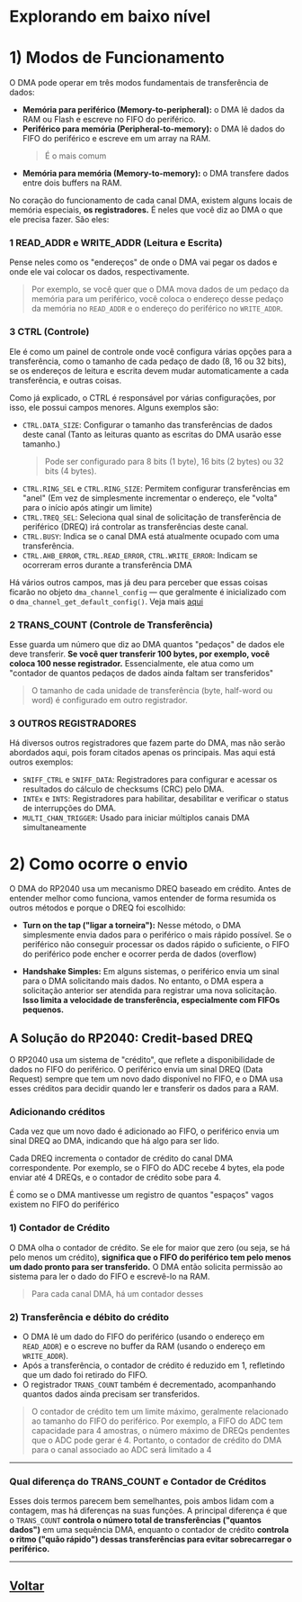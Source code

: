# Explorando em baixo nível

# 1) Modos de Funcionamento 
O DMA pode operar em três modos fundamentais de transferência de dados:
- **Memória para periférico (Memory-to-peripheral):** o DMA lê dados da RAM ou Flash e escreve no FIFO do periférico.    
- **Periférico para memória (Peripheral-to-memory):** o DMA lê dados do FIFO do periférico e escreve em um array na RAM.
    > É o mais comum
- **Memória para memória (Memory-to-memory):** o DMA transfere dados entre dois buffers na RAM. 



No coração do funcionamento de cada canal DMA, existem alguns locais de memória especiais, **os registradores.**  É neles que você diz ao DMA o que ele precisa fazer. São eles: 

### 1 READ_ADDR e WRITE_ADDR (Leitura e Escrita)
Pense neles como os "endereços" de onde o DMA vai pegar os dados e onde ele vai colocar os dados, respectivamente.
> Por exemplo, se você quer que o DMA mova dados de um pedaço da memória para um periférico, você coloca o endereço desse pedaço da memória no `READ_ADDR` e o endereço do periférico no `WRITE_ADDR`.    

### 3 CTRL (Controle)
Ele é como um painel de controle onde você configura várias opções para a transferência, como o tamanho de cada pedaço de dado (8, 16 ou 32 bits), se os endereços de leitura e escrita devem mudar automaticamente a cada transferência, e outras coisas.

Como já explicado, o CTRL é responsável por várias configurações, por isso, ele possui campos menores. Alguns exemplos são:

- `CTRL.DATA_SIZE`: Configurar o tamanho das transferências de dados deste canal (Tanto as leituras quanto as escritas do DMA usarão esse tamanho.) 
    > Pode ser configurado para 8 bits (1 byte), 16 bits (2 bytes) ou 32 bits (4 bytes).
- `CTRL.RING_SEL` e `CTRL.RING_SIZE`: Permitem configurar transferências em "anel" (Em vez de simplesmente incrementar o endereço, ele "volta" para o início após atingir um limite)
- `CTRL.TREQ_SEL`: Seleciona qual sinal de solicitação de transferência de periférico (DREQ) irá controlar as transferências deste canal.
- `CTRL.BUSY`: Indica se o canal DMA está atualmente ocupado com uma transferência.
- `CTRL.AHB_ERROR`, `CTRL.READ_ERROR`, `CTRL.WRITE_ERROR`: Indicam se ocorreram erros durante a transferência DMA

Há vários outros campos, mas já deu para perceber que essas coisas ficarão no objeto `dma_channel_config` — que geralmente é inicializado com o `dma_channel_get_default_config()`. Veja mais [aqui](../funcoes/configuracao.md#estrutura-padrão)

### 2 TRANS_COUNT (Controle de Transferência)
Esse guarda um número que diz ao DMA quantos "pedaços" de dados ele deve transferir.  **Se você quer transferir 100 bytes, por exemplo, você coloca 100 nesse registrador.** Essencialmente, ele atua como um "contador de quantos pedaços de dados ainda faltam ser transferidos"
> O tamanho de cada unidade de transferência (byte, half-word ou word) é configurado em outro registrador.

### 3 OUTROS REGISTRADORES
Há diversos outros registradores que fazem parte do DMA, mas não serão abordados aqui, pois foram citados apenas os principais. Mas aqui está outros exemplos:
- `SNIFF_CTRL` e `SNIFF_DATA`: Registradores para configurar e acessar os resultados do cálculo de checksums (CRC) pelo DMA.
- `INTEx` e `INTS`: Registradores para habilitar, desabilitar e verificar o status de interrupções do DMA. 
- `MULTI_CHAN_TRIGGER`: Usado para iniciar múltiplos canais DMA simultaneamente


# 2) Como ocorre o envio
O DMA do RP2040 usa um mecanismo DREQ baseado em crédito. Antes de entender melhor como funciona, vamos entender de forma resumida os outros métodos e porque o DREQ foi escolhido:

- **Turn on the tap ("ligar a torneira"):**  Nesse método, o DMA simplesmente envia dados para o periférico o mais rápido possível. Se o periférico não conseguir processar os dados rápido o suficiente, o FIFO do periférico pode encher e ocorrer perda de dados (overflow)

- **Handshake Simples:** Em alguns sistemas, o periférico envia um sinal para o DMA solicitando mais dados. No entanto, o DMA espera a solicitação anterior ser atendida para registrar uma nova solicitação. **Isso limita a velocidade de transferência, especialmente com FIFOs pequenos.**

## A Solução do RP2040: Credit-based DREQ
O RP2040 usa um sistema de "crédito", que reflete a disponibilidade de dados no FIFO do periférico. O periférico envia um sinal DREQ (Data Request) sempre que tem um novo dado disponível no FIFO, e o DMA usa esses créditos para decidir quando ler e transferir os dados para a RAM.

### Adicionando créditos
Cada vez que um novo dado é adicionado ao FIFO, o periférico envia um sinal DREQ ao DMA, indicando que há algo para ser lido. 

Cada DREQ incrementa o contador de crédito do canal DMA correspondente. Por exemplo, se o FIFO do ADC recebe 4 bytes, ela pode enviar até 4 DREQs, e o contador de crédito sobe para 4. 

 É como se o DMA mantivesse um registro de quantos "espaços" vagos existem no FIFO do periférico
### 1) Contador de Crédito

O DMA olha o contador de crédito. Se ele for maior que zero (ou seja, se há pelo menos um crédito), **significa que o FIFO do periférico tem pelo menos um dado pronto para ser transferido.** O DMA então solicita permissão ao sistema para ler o dado do FIFO e escrevê-lo na RAM.
> Para cada canal DMA, há um contador desses

### 2) Transferência e débito do crédito
- O DMA lê um dado do FIFO do periférico (usando o endereço em `READ_ADDR`) e o escreve no buffer da RAM (usando o endereço em `WRITE_ADDR`).
- Após a transferência, o contador de crédito é reduzido em 1, refletindo que um dado foi retirado do FIFO.
- O registrador `TRANS_COUNT` também é decrementado, acompanhando quantos dados ainda precisam ser transferidos.

> O contador de crédito tem um limite máximo, geralmente relacionado ao tamanho do FIFO do periférico. Por exemplo, a FIFO do ADC tem capacidade para 4 amostras, o número máximo de DREQs pendentes que o ADC pode gerar é 4. Portanto, o contador de crédito do DMA para o canal associado ao ADC será limitado a 4

---
### Qual diferença do TRANS_COUNT e Contador de Créditos
Esses dois termos parecem bem semelhantes, pois ambos lidam com a contagem, mas há diferenças na suas funções. A principal diferença é que o `TRANS_COUNT` **controla o número total de transferências ("quantos dados")** em uma sequência DMA, enquanto o contador de crédito **controla o ritmo ("quão rápido") dessas transferências para evitar sobrecarregar o periférico.**

---
## [Voltar](../../READme.md#3-funções-associadas)
